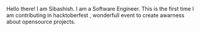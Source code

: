 Hello there! 
I am Sibashish.
I am a Software Engineer.
This is the first time I am contributing in hacktoberfest , wonderfull event to create awarness about opensource projects.
